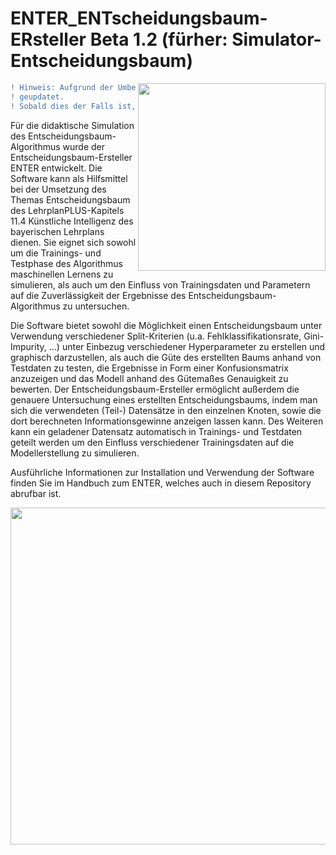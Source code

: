 # ENTER_ENTscheidungsbaum-ERsteller Beta 1.2 (fürher: Simulator-Entscheidungsbaum)
  <img align="right" src="https://user-images.githubusercontent.com/114241060/232802139-b794d2f0-3e00-4a21-9ab7-8d5df0f077a3.png" width="300" height="300"/>

```diff
! Hinweis: Aufgrund der Umbenennung sind noch nicht alle Dateien/Erklärvideos/Handbuch
! geupdatet.
! Sobald dies der Falls ist, wird dieser Hinweis entfernt.
```
Für die didaktische Simulation des Entscheidungsbaum-Algorithmus wurde der Entscheidungsbaum-Ersteller ENTER entwickelt. Die Software kann als Hilfsmittel bei der Umsetzung des Themas Entscheidungsbaum des LehrplanPLUS-Kapitels 11.4 Künstliche Intelligenz des bayerischen Lehrplans dienen. Sie eignet sich sowohl um die Trainings- und Testphase des Algorithmus maschinellen Lernens zu simulieren, als auch um den Einfluss von Trainingsdaten und Parametern auf die Zuverlässigkeit der Ergebnisse des Entscheidungsbaum-Algorithmus zu untersuchen.

Die Software bietet sowohl die Möglichkeit einen Entscheidungsbaum unter Verwendung verschiedener Split-Kriterien (u.a. Fehlklassifikationsrate, Gini-Impurity, ...) unter Einbezug verschiedener Hyperparameter zu erstellen und graphisch darzustellen, als auch die Güte des erstellten Baums anhand von Testdaten zu testen, die Ergebnisse in Form einer Konfusionsmatrix anzuzeigen und das Modell anhand des Gütemaßes Genauigkeit zu bewerten. Der Entscheidungsbaum-Ersteller ermöglicht außerdem die genauere Untersuchung eines erstellten Entscheidungsbaums, indem man sich die verwendeten (Teil-) Datensätze in den einzelnen Knoten, sowie die dort berechneten Informationsgewinne anzeigen lassen kann. Des Weiteren kann ein geladener Datensatz automatisch in Trainings- und Testdaten geteilt werden um den Einfluss verschiedener Trainingsdaten auf die Modellerstellung zu simulieren. 

Ausführliche Informationen zur Installation und Verwendung der Software finden Sie im Handbuch zum ENTER, welches auch in diesem Repository abrufbar ist.
<p align="center">
 <img src="https://user-images.githubusercontent.com/114241060/232804832-c5cb0124-6afb-43bb-b9cb-69130d6e32d7.png" width="749" height="539" />
